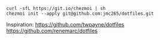 ```
curl -sfL https://git.io/chezmoi | sh
chezmoi init --apply git@github.com:jmc265/dotfiles.git
```

Inspiration:
https://github.com/twpayne/dotfiles
https://github.com/renemarc/dotfiles

